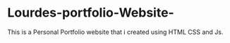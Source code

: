 # Lourdes-portfolio-Website-
This is a Personal Portfolio website that i created using HTML CSS and Js.
